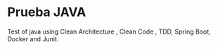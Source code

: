 # Prueba JAVA
Test of java using Clean Architecture , Clean Code , TDD, Spring Boot, Docker and Junit.
